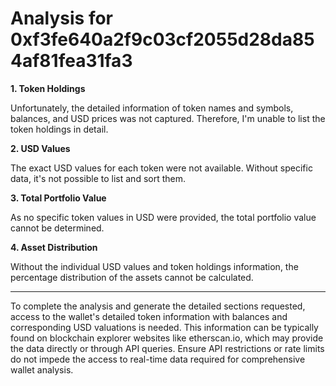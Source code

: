 # Analysis for 0xf3fe640a2f9c03cf2055d28da854af81fea31fa3

**1. Token Holdings**

Unfortunately, the detailed information of token names and symbols, balances, and USD prices was not captured. Therefore, I'm unable to list the token holdings in detail.

**2. USD Values**

The exact USD values for each token were not available. Without specific data, it's not possible to list and sort them.

**3. Total Portfolio Value**

As no specific token values in USD were provided, the total portfolio value cannot be determined.

**4. Asset Distribution**

Without the individual USD values and token holdings information, the percentage distribution of the assets cannot be calculated.

______________________________________________________________________

To complete the analysis and generate the detailed sections requested, access to the wallet's detailed token information with balances and corresponding USD valuations is needed. This information can be typically found on blockchain explorer websites like etherscan.io, which may provide the data directly or through API queries. Ensure API restrictions or rate limits do not impede the access to real-time data required for comprehensive wallet analysis.
